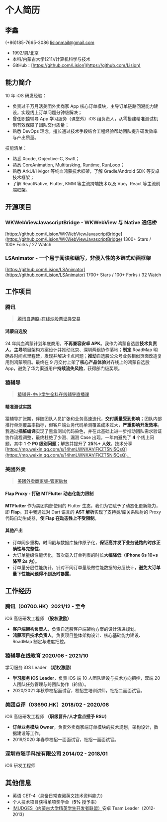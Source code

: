 # 个人简历

## 李鑫

(+86)185-7665-3086	lisionmail@gmail.com

- 1992/男/北京
- 本科/内蒙古大学(211)/计算机科学与技术
- GitHub：[https://github.com/Lision](https://github.com/Lision)

## 能力简介

10 年 iOS 研发经验：

- 负责过千万月活美团外卖商家 App 核心订单模块，主导订单链路回溯能力建设，实现线上订单问题分钟级解决；
- 曾任职猿辅导 App 学习服务（课堂外）iOS 组负责人，从零搭建精准测试机制有效保障了团队交付质量；
- 熟悉 DevOps 理念，擅长通过技术手段结合工程经验帮助团队提升研发效率与产出质量。

技能清单：

- 熟悉 Xcode, Objective-C, Swift；
- 熟悉 CoreAnimation, Multitasking, Runtime, RunLoop；
- 熟悉 ArkUI/Hvigor 等纯血鸿蒙技术框架，了解 Gradle/Android SDK 等安卓技术框架；
- 了解 ReactNative, Flutter, KMM 等主流跨端技术以及 Vue，React 等主流前端框架。


## 开源项目

### WKWebViewJavascriptBridge - WKWebView 与 Native 通信桥

[https://github.com/Lision/WKWebViewJavascriptBridge](https://github.com/Lision/WKWebViewJavascriptBridge) 1300+ Stars / 100+ Forks / 27 Watch

### LSAnimator - 一个易于阅读和编写，非侵入性的多链式动画框架

[https://github.com/Lision/LSAnimator](https://github.com/Lision/LSAnimator) 1700+ Stars / 100+ Forks / 32 Watch

## 工作项目

### 腾讯

> [腾讯自选股-在线炒股票证券交易](https://apps.apple.com/cn/app/腾讯自选股-在线炒股票证券交易/id485653572)

#### 鸿蒙自选股

24 年纯血鸿蒙计划年底商用，**不再兼容安卓 APK**。我作为鸿蒙自选股**技术负责人**，**主导**项目架构方案设计并推动北京、深圳两组协作落地；**制定** RoadMap 明确各时间点里程碑，发现并解决卡点问题；**推动**自选股公众号业务相似页面改造复用到鸿蒙项目。最终在 9 月交付上架了**核心产品体验**对齐线上的鸿蒙自选股 App，避免了华为渠道用户**持续流失风险**，获得部门级奖项。

### 猿辅导

> [猿辅导-中小学生全科在线辅导直播课](https://apps.apple.com/cn/app/猿辅导-中小学生全科在线辅导直播课/id974568444)

#### 精准测试实践

猿辅导扩张期，伴随团队人员扩张和业务高速迭代，**交付质量受到影响**；团队内部推行单测覆盖率指标，但客户端业务代码单测覆盖成本过大，**严重影响开发效率**。我通过**插桩编译**实现了黑盒测试代码染色，并在此基础上进一步推动团队需求验证协作流程调整，最终杜绝了少测、漏测 Case 出现。一年内避免了 **4** 个线上问题，其中 **1 个 P0 级别问题**；解放并提升了 **25%+ 人效**。技术分享 [https://mp.weixin.qq.com/s/14hmLWNXAh1FKZT5NI5QsQ](https://mp.weixin.qq.com/s/14hmLWNXAh1FKZT5NI5QsQ)。

### 美团外卖

> [美团外卖商家版-管家后台](https://apps.apple.com/cn/app/美团外卖商家版-管家后台/id869802614)

#### Flap Proxy - 打破 MTFlutter 动态化能力限制

**MTFlutter** 作为美团内部使用的 Flutter 生态，我们为它赋予了动态化更新能力，即 **Flap**。其中我通过对 Dart 语言的 **AST 解析**实现了支持类/库关系映射的 Proxy 代码自动生成器，**使 Flap 在动态性上不受限制**。

#### 其他产出

- 订单同步重构，时间戳与数据库操作原子化，**保证高并发下业务链路的时序正确性与完整性**。
- 大订单量级性能优化，首次载入订单列表的时长**大幅降低（iPhone 6s 10+s 降至 2s 内）**。
- 订单量分层性能统计，针对不同订单量级做性能数据的分层统计，**避免大订单量下性能问题得不到及时暴露**。

## 工作经历

### 腾讯（00700.HK）2021/12 - 至今

iOS 高级研发工程师 **（股权激励）**

- **客户端架构负责人**，负责自选股客户端架构方案的设计演进规划。
- **鸿蒙项目技术负责人**，负责项目整体架构设计、核心基础能力建设、RoadMap 制定与进度把控。

### 猿辅导在线教育 2020/06 - 2021/10

学习服务 iOS Leader **（期权激励）**

- **学习服务 iOS Leader**，负责 iOS 端 10 人团队建设与技术方向把控，双端 20 人团队任务管理与跨团队协作（轮值）。
- 2020/2021 年秋季校招面试官，校招生培训讲师，社招二面面试官。

### 美团点评（03690.HK）2018/02 - 2020/06

iOS 高级研发工程师 **（职级晋升/人才盘点授予 RSU）**

- **订单业务模块 Owner**，负责外卖商家端订单模块的技术规划，架构设计，数据建设等工作。
- 2019/2020 年春季校招一面面试官，社招一面面试官。

### 深圳市随手科技有限公司 2014/02 - 2018/01

iOS 研发工程师

## 其他信息

- 英语 CET-4（具备日常查阅英文技术资料能力）
- 个人技术项目获得单项奖学金（**5%** 授予率）
- [IMUDGES（内蒙古大学精英学生开发者联盟）](http://www.imudges.com/)安卓 Team Leader（2012-2013）
